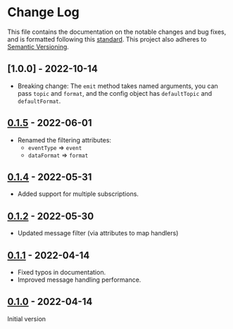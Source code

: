 # Change Log

This file contains the documentation on the notable changes and bug fixes, and
is formatted following this [standard](https://keepachangelog.com/en/1.0.0/).
This project also adheres to [Semantic Versioning](https://semver.org/).

## [1.0.0] - 2022-10-14
- Breaking change: The `emit` method takes named arguments, you can pass `topic` and `format`, and the config object has `defaultTopic` and `defaultFormat`.

## [0.1.5] - 2022-06-01

- Renamed the filtering attributes:
  - `eventType` => `event`
  - `dataFormat` => `format`

## [0.1.4] - 2022-05-31

- Added support for multiple subscriptions.

## [0.1.2] - 2022-05-30

- Updated message filter (via attributes to map handlers)

## [0.1.1] - 2022-04-14

- Fixed typos in documentation.
- Improved message handling performance.

## [0.1.0] - 2022-04-14

Initial version

[0.1.5]: https://github.com/softrizon/nestjs-pubsub/compare/v0.1.4...v0.1.5
[0.1.4]: https://github.com/softrizon/nestjs-pubsub/compare/v0.1.2...v0.1.4
[0.1.2]: https://github.com/softrizon/nestjs-pubsub/compare/v0.1.1...v0.1.2
[0.1.1]: https://github.com/softrizon/nestjs-pubsub/compare/v0.1.0...v0.1.1
[0.1.0]: https://github.com/softrizon/nestjs-pubsub/releases/tag/v0.1.0
